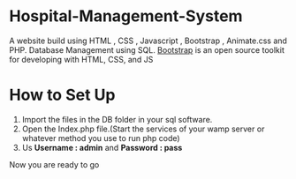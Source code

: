 
# Hospital-Management-System
A website build using HTML , CSS , Javascript , Bootstrap , Animate.css and PHP. Database Management using SQL.
[Bootstrap](https://getbootstrap.com) is an open source toolkit for developing with HTML, CSS, and JS

# How to Set Up
<ol><li>Import the files in the DB folder in your sql software.</li>
<li>Open the Index.php file.(Start the services of your wamp server or whatever method you use to run php code)</li>
<li>Us <b>Username : admin</b> and <b>Password : pass</b> </li>
</ol>

Now you are ready to go
